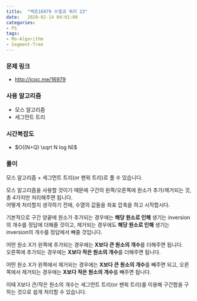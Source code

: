```yaml
---
title:  "백준16979 수열과 쿼리 23"
date:   2020-02-14 04:01:00
categories:
- PS
tags:
- Mo-Algorithm
- Segment-Tree
---
```


### 문제 링크
* http://icpc.me/16979

### 사용 알고리즘
* 모스 알고리즘
* 세그먼트 트리

### 시간복잡도
* $O((N+Q) \sqrt N log N)$

### 풀이
모스 알고리즘 + 세그먼트 트리(or 펜윅 트리)로 풀 수 있습니다.

모스 알고리즘을 사용할 것이기 때문에 구간의 왼쪽/오른쪽에 원소가 추가/제거되는 것, 총 4가지만 처리해주면 됩니다.<br>
어떻게 처리할지 생각하기 전에, 수열의 값들을 좌표 압축을 하고 시작합시다.

기본적으로 구간 양끝에 원소가 추가되는 경우에는 **해당 원소로 인해** 생기는 inversion의 개수를 정답에 더해줄 것이고, 제거되는 경우에도 **해당 원소로 인해** 생기는 inversion의 개수를 정답에서 빼줄 것입니다.

어떤 원소 X가 왼쪽에 추가되는 경우에는 **X보다 큰 원소의 개수**를 더해주면 됩니다.<br>
오른쪽에 추가되는 경우에는 **X보다 작은 원소의 개수**를 더해주면 됩니다.

어떤 원소 X가 왼쪽에서 제거되는 경우에는 **X보다 큰 원소의 개수**를 빼주면 되고, 오른쪽에서 제거되는 경우에는 **X보다 작은 원소의 개수**를 빼주면 됩니다.

이때 X보다 큰/작은 원소의 개수는 세그먼트 트리(or 펜윅 트리)를 이용해 구간합을 구하는 것으로 쉽게 처리할 수 있습니다.
